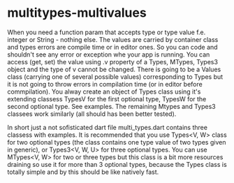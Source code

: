 # multitypes-multivalues
When you need a function param that accepts type or type value f.e. integer or String - nothing else. The values are carried by container class and types errors are compile time or in editor ones. So you can code and shouldn't see any error or exception whe your app is running. You can access (get, set) the value using .v property of a Types, MTypes, Types3 object and the type of v cannot be changed. There is going to be a Values class (carrying one of several possible values) corresponding to Types but it is not going to throw errors in compilation time (or in editor before commpilation). You alway create an object of Types class using it's extending classess TypesV for the first optional type, TypesW for the second optional type. See examples. The remaining Mtypes and Types3 classees work similarly (all should has been better tested).

In short just a not sofisticated dart file multi_types.dart contains three classess with examples. It is recommended that you use Types<V, W> class for two optional types (the class contains one type value of two types given in generic), or Types3<V, W, U> for three optional types. You can use MTypes<V, W> for two or three types but this class is a bit more resources draining so use it for more than 3 optional types, because the Types class is totally simple and by this should be like natively fast. 
